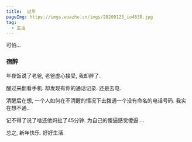 ```yaml
---
title:  过年
pageImg: https://imgs.wuazhu.cn/imgs/20200125_io4638.jpg
tag: 
  - 生活
---
```


可怕...
<!-- more -->

### 宿醉

年夜饭说了老爸, 老爸虚心接受, 我却醉了.

醒过来翻看手机. 却发现有你的通话记录. 还是去电.

清醒后在想, 一个人如何在不清醒的情况下去拨通一个没有命名的电话号码. 我实在想不通..

记不得了说了啥还他妈扯了45分钟. 为自己的傻逼感觉傻逼....

总之, 新年快乐. 好好生活.

